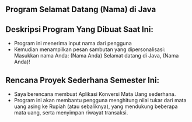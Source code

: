 ## Program Selamat Datang (Nama) di Java

## Deskripsi Program Yang Dibuat Saat Ini:

- Program ini menerima input nama dari pengguna
- Kemudian menampilkan pesan sambutan yang dipersonalisasi:
  Masukkan nama Anda: (Nama Anda)
  Selamat datang di Java, (Nama Anda)!

  
## Rencana Proyek Sederhana Semester Ini:

- Saya berencana membuat Aplikasi Konversi Mata Uang sederhana.
- Program ini akan membantu pengguna menghitung nilai tukar dari mata uang asing ke Rupiah (atau sebaliknya), yang mendukung beberapa mata uang, serta menyimpan riwayat transaksi.

 

